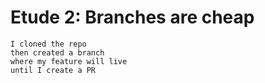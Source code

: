 # Etude 2: Branches are cheap

```
I cloned the repo
then created a branch
where my feature will live
until I create a PR
```
